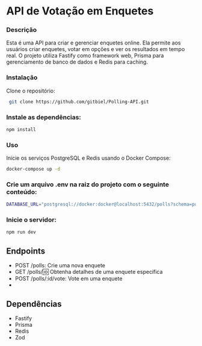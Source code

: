 # API de Votação em Enquetes
### Descrição
Esta é uma API para criar e gerenciar enquetes online. Ela permite aos usuários criar enquetes, votar em opções e ver os resultados em tempo real. O projeto utiliza Fastify como framework web, Prisma para gerenciamento de banco de dados e Redis para caching.

### Instalação
Clone o repositório:

```bash
 git clone https://github.com/gitbiel/Polling-API.git
```
### Instale as dependências:

```bash
npm install
```

### Uso
Inicie os serviços PostgreSQL e Redis usando o Docker Compose:
```bash
docker-compose up -d
```

### Crie um arquivo .env na raiz do projeto com o seguinte conteúdo:

```bash
DATABASE_URL="postgresql://docker:docker@localhost:5432/polls?schema=public"
```

### Inicie o servidor:

```bash
npm run dev
```
## Endpoints
- POST /polls: Crie uma nova enquete
- GET /polls/:id: Obtenha detalhes de uma enquete específica
- POST /polls/:id/vote: Vote em uma enquete
- 
## Dependências
- Fastify
- Prisma
- Redis
- Zod
